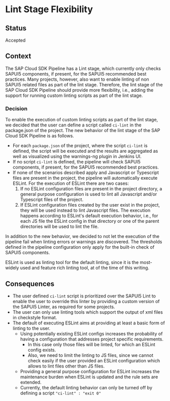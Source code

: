 # Lint Stage Flexibility

## Status

Accepted

## Context

The SAP Cloud SDK Pipeline has a Lint stage, which currently only checks SAPUI5 components, if present, for the SAPUI5 recommended best practices.
Many projects, however, also want to enable linting of non SAPUI5 related files as part of the lint stage. 
Therefore, the lint stage of the SAP Cloud SDK Pipeline should provide more flexibility, i.e., adding the support for running custom linting scripts as part of the lint stage.

### Decision

To enable the execution of custom linting scripts as part of the lint stage, we decided that the user can define a script called `ci-lint` in the package.json of the project.
The new behavior of the lint stage of the SAP Cloud SDK Pipeline is as follows. 

* For each `package.json` of the project, where the script `ci-lint` is defined, the script will be executed and the results are aggregated as well as visualized using the warnings-ng plugin in Jenkins UI.
* If no script `ci-lint` is defined, the pipeline will check SAPUI5 components, if present, for the SAPUI5 recommended best practices.
* If none of the scenarios described apply and Javascript or Typescript files are present in the project, the pipeline will automatically execute ESLint. For the execution of ESLint there are two cases:
    1.	If no ESLint configuration files are present in the project directory, a general purpose configuration is used to lint all Javascript and/or Typescript files of the project.
    2.	If ESLint configuration files created by the user exist in the project, they will be used instead to lint Javascript files. The execution happens according to ESLint's default execution behavior, i.e., for each JS file the ESLint config in that directory or one of the parent directories will be used to lint the file. 

In addition to the new behavior, we decided to not let the execution of the pipeline fail when linting errors or warnings are discovered.
The thresholds defined in the pipeline configuration only apply for the built-in check of SAPUI5 components.

ESLint is used as linting tool for the default linting, since it is the most-widely used and feature rich linting tool, at of the time of this writing.  

## Consequences

* The user defined `ci-lint` script is prioritized over the SAPUI5 Lint to enable the user to override this linter by providing a custom version of the SAPUI5 Linter, as required for some projects.
* The user can only use linting tools which support the output of xml files in checkstyle format.
* The default of executing ESLint aims at providing at least a basic form of linting to the user.
    * Using potentially existing ESLint configs increases the probability of having a configuration that addresses project specific requirements.
        * In this case only those files will be linted, for which an ESLint config exists. 
        * Also, we need to limit the linting to JS files, since we cannot check easily if the user provided an ESLint configuration which allows to lint files other than JS files.
    * Providing a general purpose configuration for ESLint increases the maintenance burden when ESLint is updated and the rule sets are extended. 
    * Currently, the default linting behavior can only be turned off by defining a script `"ci-lint" : "exit 0"`
    
